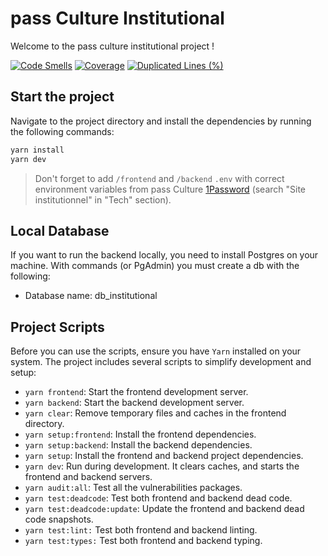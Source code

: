 # pass Culture Institutional

Welcome to the pass culture institutional project !

[![Code Smells](https://sonarcloud.io/api/project_badges/measure?project=pass-culture_pass-culture-institutional&metric=code_smells)](https://sonarcloud.io/summary/overall?id=pass-culture_pass-culture-institutional)
[![Coverage](https://sonarcloud.io/api/project_badges/measure?project=pass-culture_pass-culture-institutional&metric=coverage)](https://sonarcloud.io/summary/overall?id=pass-culture_pass-culture-institutional)
[![Duplicated Lines (%)](https://sonarcloud.io/api/project_badges/measure?project=pass-culture_pass-culture-institutional&metric=duplicated_lines_density)](https://sonarcloud.io/summary/overall?id=pass-culture_pass-culture-institutional)

## Start the project

Navigate to the project directory and install the dependencies by running the following commands:

```bash
yarn install
yarn dev
```

> Don't forget to add `/frontend` and `/backend` `.env` with correct environment variables from pass Culture [1Password](https://team-passculture.1password.com/) (search "Site institutionnel" in "Tech" section).

## Local Database

If you want to run the backend locally, you need to install Postgres on your machine. With commands (or PgAdmin) you must create a db with the following:

- Database name: db_institutional

## Project Scripts

Before you can use the scripts, ensure you have `Yarn` installed on your system.
The project includes several scripts to simplify development and setup:

- `yarn frontend`: Start the frontend development server.
- `yarn backend`: Start the backend development server.
- `yarn clear`: Remove temporary files and caches in the frontend directory.
- `yarn setup:frontend`: Install the frontend dependencies.
- `yarn setup:backend`: Install the backend dependencies.
- `yarn setup`: Install the frontend and backend project dependencies.
- `yarn dev`: Run during development. It clears caches, and starts the frontend and backend servers.
- `yarn audit:all`: Test all the vulnerabilities packages.
- `yarn test:deadcode`: Test both frontend and backend dead code.
- `yarn test:deadcode:update`: Update the frontend and backend dead code snapshots.
- `yarn test:lint:` Test both frontend and backend linting.
- `yarn test:types:` Test both frontend and backend typing.
